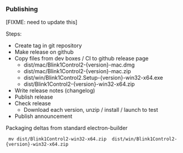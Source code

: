 ### Publishing

[FIXME: need to update this]

Steps:
- Create tag in git repository
- Make release on github
- Copy files from dev boxes / CI to github release page
    - dist/mac/Blink1Control2-{version}-mac.dmg
    - dist/mac/Blink1Control2-{version}-mac.zip
    - dist/win/Blink1Control2.Setup-{version}-win32-x64.exe
    - dist/Blink1Control2-{version}-win32-x64.zip
- Write release notes (changelog)
- Publish release
- Check release
    - Download each version, unzip / install / launch to test
- Publish announcement

Packaging deltas from standard electron-builder
```
 mv dist/Blink1Control2-win32-x64.zip  dist/win/Blink1Control2-{version}-win32-x64.zip
```
